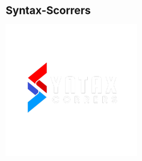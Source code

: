 ﻿# Syntax-Scorrers
 
 <img src="https://raw.githubusercontent.com/mqurban/Syntax-Scorrers/main/Scorrers.webp"/>
 
